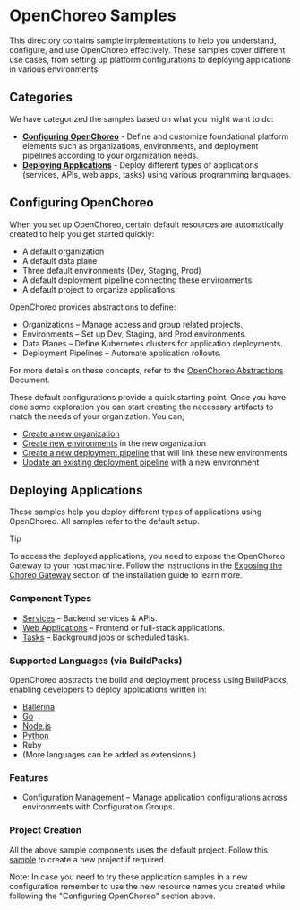 # OpenChoreo Samples
This directory contains sample implementations to help you understand, configure, and use OpenChoreo effectively. These samples cover different use cases, from setting up platform configurations to deploying applications in various environments.

## Categories
We have categorized the samples based on what you might want to do: 
- **[Configuring OpenChoreo](./configuring-choreo)** - Define and customize foundational platform elements such as organizations, environments, and deployment pipelines according to your organization needs.
- **[Deploying Applications](./deploying-applications)** - Deploy different types of applications (services, APIs, web apps, tasks) using various programming languages.


## Configuring OpenChoreo
When you set up OpenChoreo, certain default resources are automatically created to help you get started quickly:
- A default organization
- A default data plane
- Three default environments (Dev, Staging, Prod)
- A default deployment pipeline connecting these environments
- A default project to organize applications

OpenChoreo provides abstractions to define:
- Organizations – Manage access and group related projects.
- Environments – Set up Dev, Staging, and Prod environments.
- Data Planes – Define Kubernetes clusters for application deployments.
- Deployment Pipelines – Automate application rollouts.

For more details on these concepts, refer to the [OpenChoreo Abstractions](../docs/choreo-concepts.md) Document.

These default configurations provide a quick starting point. Once you have done some exploration you can start creating the necessary artifacts to match the needs of your organization. You can;

- [Create a new organization](./configuring-choreo/create-new-organization/) 
- [Create new environments](./configuring-choreo/create-new-environments/) in the new organization
- [Create a new deployment pipeline](./configuring-choreo/create-new-deployment-pipeline/) that will link these new environments
- [Update an existing deployment pipeline](./configuring-choreo/update-deployment-pipeline/) with a new environment
 

## Deploying Applications
These samples help you deploy different types of applications using OpenChoreo. All samples refer to the default setup.

> [!TIP]
> To access the deployed applications, you need to expose the OpenChoreo Gateway to your host machine. Follow the instructions in the [Exposing the Choreo Gateway](../docs/install-guide.md#exposing-the-openchoreo-gateway) section of the installation guide to learn more.

### Component Types
- [Services](./deploying-applications/build-from-source/reading-list-service) – Backend services & APIs.
- [Web Applications](./deploying-applications/use-prebuilt-image/react-spa-webapp) – Frontend or full-stack applications.
- [Tasks](./deploying-applications/build-from-source/time-logger-task) – Background jobs or scheduled tasks.

### Supported Languages (via BuildPacks)
OpenChoreo abstracts the build and deployment process using BuildPacks, enabling developers to deploy applications written in:
- [Ballerina](./deploying-applications/languages/ballerina)
- [Go](./deploying-applications/languages/go)
- [Node.js](./deploying-applications/languages/node-js)
- [Python](./deploying-applications/languages/python)
- Ruby
- (More languages can be added as extensions.)

### Features
- [Configuration Management](./deploying-applications/use-prebuilt-image/github-issue-reporter-task) – Manage application configurations across environments with Configuration Groups.

### Project Creation
All the above sample components uses the default project. Follow this [sample](./deploying-applications/add-new-project) to create a new project if required.   

Note: In case you need to try these application samples in a new configuration remember to use the new resource names you created while following the "Configuring OpenChoreo" section above.
